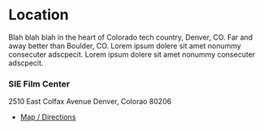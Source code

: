 # Location

Blah blah blah in the heart of Colorado tech country, Denver, CO. Far and away
better than Boulder, CO. Lorem ipsum dolere sit amet nonummy consecuter
adscpecit. Lorem ipsum dolere sit amet nonummy consecuter adscpecit. 

### SIE Film Center
2510 East Colfax Avenue
Denver, Colorao 80206

- [Map / Directions](https://maps.google.com)
